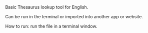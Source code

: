 Basic Thesaurus lookup tool for English.

Can be run in the terminal or imported into another app or website.

How to run:
run the file in a terminal window.